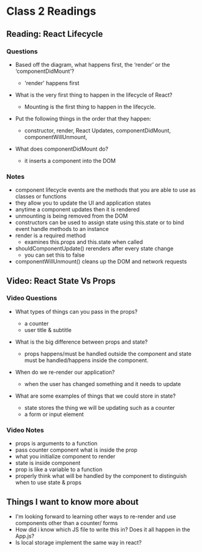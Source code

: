 # Class 2 Readings

## Reading: React Lifecycle 

### Questions

- Based off the diagram, what happens first, the ‘render’ or the ‘componentDidMount’?

  - 'render' happens first

- What is the very first thing to happen in the lifecycle of React?

  - Mounting is the first thing to happen in the lifecycle.

- Put the following things in the order that they happen:
  - constructor, render, React Updates, componentDidMount, componentWillUnmount,

- What does componentDidMount do?
  - it inserts a component into the DOM

### Notes

- component lifecycle events are the methods that you are able to use as classes or functions
- they allow you to update the UI and application states
- anytime a component updates then it is rendered
- unmounting is being removed from the DOM
- constructors can be used to assign state using this.state or to bind event handle methods to an instance
- render is a required method
  - examines this.props and this.state when called
- shouldComponentUpdate() rerenders after every state change
  - you can set this to false
- componentWillUnmount() cleans up the DOM and network requests

## Video: React State Vs Props

### Video Questions

- What types of things can you pass in the props?
  - a counter
  - user title & subtitle
  
- What is the big difference between props and state?
  - props happens/must be handled outside the component and state must be handled/happens inside the component.

- When do we re-render our application?
  - when the user has changed something and it needs to update

- What are some examples of things that we could store in state?
  - state stores the thing we will be updating such as a counter
  - a form or input element

### Video Notes

- props is arguments to a function
- pass counter component what is inside the prop
- what you initialize component to render
- state is inside component
- prop is like a variable to a function
- properly think what will be handled by the component to distinguish when to use state & props

## Things I want to know more about

- I'm looking forward to learning other ways to re-render and use components other than a counter/ forms
- How did i know which JS file to write this in? Does it all happen in the App.js?
- Is local storage implement the same way in react?
